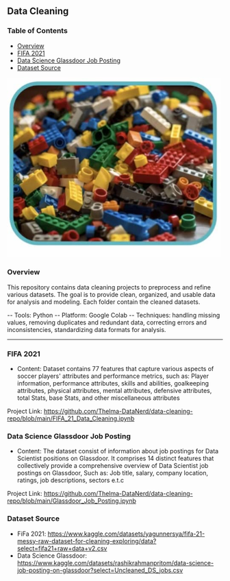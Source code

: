 ## Data Cleaning

### Table of Contents
- [Overview](#Overview)
- [FIFA 2021 ](#fifa-2021)
- [Data Science Glassdoor Job Posting](#data-science-glassdoor-job-posting)
- [Dataset Source](#dataset-source)


<img src="https://github.com/Thelma-DataNerd/Data_Cleaning_Repo/blob/main/Data_cleaning.jpg" alt="Data Cleaning" width="500"/>

### Overview
This repository contains data cleaning projects to preprocess and refine various datasets. The goal is to provide clean, organized, and usable data for analysis and modeling. Each folder contain the cleaned datasets.

-- Tools: Python
-- Platform: Google Colab
-- Techniques: handling missing values, removing duplicates and redundant data, correcting errors and inconsistencies, standardizing data formats for analysis.

---

### FIFA 2021 
- Content: Dataset contains 77 features that capture various aspects of soccer players' attributes and performance metrics, such as: Player information, performance attributes, skills and abilities, goalkeeping attributes, physical attributes, mental attributes, defensive attributes, total Stats, base Stats, and other miscellaneous attributes

Project Link: https://github.com/Thelma-DataNerd/data-cleaning-repo/blob/main/FIFA_21_Data_Cleaning.ipynb

### Data Science Glassdoor Job Posting 
- Content: The dataset consist of information about job postings for Data Scientist positions on Glassdoor. It comprises 14 distinct features that collectively provide a comprehensive overview of Data Scientist job postings on Glassdoor, Such as: Job title, salary, company location, ratings, job descriptions, sectors e.t.c

Project Link: https://github.com/Thelma-DataNerd/data-cleaning-repo/blob/main/Glassdoor_Job_Posting.ipynb

### Dataset Source
 * FiFa 2021: https://www.kaggle.com/datasets/yagunnersya/fifa-21-messy-raw-dataset-for-cleaning-exploring/data?select=fifa21+raw+data+v2.csv
 * Data Science Glassdoor: https://www.kaggle.com/datasets/rashikrahmanpritom/data-science-job-posting-on-glassdoor?select=Uncleaned_DS_jobs.csv

  
